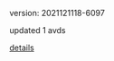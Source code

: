 version: 2021121118-6097

updated 1 avds

[details](https://github.com/0x74f917491bfa7ebfa379/ali_avd_db/blob/master/change_log/2021/12/11/18/6097.txt)